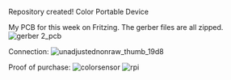 Repository created!
Color Portable Device

My PCB for this week on Fritzing. The gerber files are all zipped.
![gerber 2_pcb](https://user-images.githubusercontent.com/43184936/47754624-e408d780-dc71-11e8-846b-587df2dad79b.jpg)



Connection:
![unadjustednonraw_thumb_19d8](https://user-images.githubusercontent.com/43184936/47753498-20d2cf80-dc6e-11e8-827c-03311469feca.jpg)

Proof of purchase:
![colorsensor](https://user-images.githubusercontent.com/43184936/46377824-cb53d480-c667-11e8-8efc-5e95784c90de.PNG)
![rpi](https://user-images.githubusercontent.com/43184936/46377826-cbec6b00-c667-11e8-88db-f10f7ce67be9.PNG)






